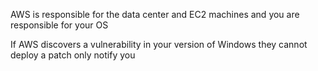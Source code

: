 AWS is responsible for the data center and EC2 machines and you are responsible for your OS

If AWS discovers a vulnerability in your version of Windows they cannot deploy a patch only notify you